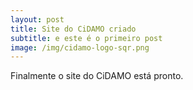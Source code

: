 ```yaml
---
layout: post
title: Site do CiDAMO criado
subtitle: e este é o primeiro post
image: /img/cidamo-logo-sqr.png
---
```


Finalmente o site do CiDAMO está pronto.
